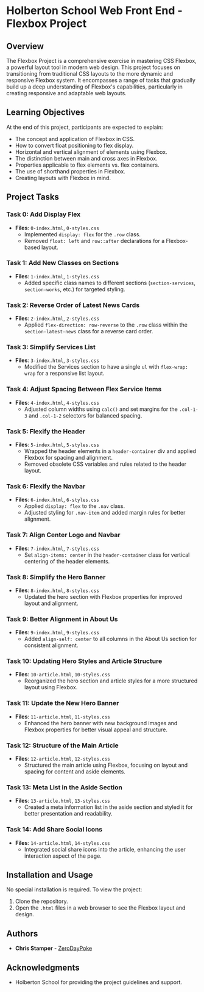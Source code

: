 # Holberton School Web Front End - Flexbox Project

## Overview

The Flexbox Project is a comprehensive exercise in mastering CSS Flexbox, a powerful layout tool in modern web design. This project focuses on transitioning from traditional CSS layouts to the more dynamic and responsive Flexbox system. It encompasses a range of tasks that gradually build up a deep understanding of Flexbox's capabilities, particularly in creating responsive and adaptable web layouts.

## Learning Objectives

At the end of this project, participants are expected to explain:

- The concept and application of Flexbox in CSS.
- How to convert float positioning to flex display.
- Horizontal and vertical alignment of elements using Flexbox.
- The distinction between main and cross axes in Flexbox.
- Properties applicable to flex elements vs. flex containers.
- The use of shorthand properties in Flexbox.
- Creating layouts with Flexbox in mind.

## Project Tasks

### Task 0: Add Display Flex

- **Files**: `0-index.html`, `0-styles.css`
  - Implemented `display: flex` for the `.row` class.
  - Removed `float: left` and `row::after` declarations for a Flexbox-based layout.

### Task 1: Add New Classes on Sections

- **Files**: `1-index.html`, `1-styles.css`
  - Added specific class names to different sections (`section-services`, `section-works`, etc.) for targeted styling.

### Task 2: Reverse Order of Latest News Cards

- **Files**: `2-index.html`, `2-styles.css`
  - Applied `flex-direction: row-reverse` to the `.row` class within the `section-latest-news` class for a reverse card order.

### Task 3: Simplify Services List

- **Files**: `3-index.html`, `3-styles.css`
  - Modified the Services section to have a single `ul` with `flex-wrap: wrap` for a responsive list layout.

### Task 4: Adjust Spacing Between Flex Service Items

- **Files**: `4-index.html`, `4-styles.css`
  - Adjusted column widths using `calc()` and set margins for the `.col-1-3` and `.col-1-2` selectors for balanced spacing.

### Task 5: Flexify the Header

- **Files**: `5-index.html`, `5-styles.css`
  - Wrapped the header elements in a `header-container` div and applied Flexbox for spacing and alignment.
  - Removed obsolete CSS variables and rules related to the header layout.

### Task 6: Flexify the Navbar

- **Files**: `6-index.html`, `6-styles.css`
  - Applied `display: flex` to the `.nav` class.
  - Adjusted styling for `.nav-item` and added margin rules for better alignment.

### Task 7: Align Center Logo and Navbar

- **Files**: `7-index.html`, `7-styles.css`
  - Set `align-items: center` in the `header-container` class for vertical centering of the header elements.

### Task 8: Simplify the Hero Banner

- **Files**: `8-index.html`, `8-styles.css`
  - Updated the hero section with Flexbox properties for improved layout and alignment.

### Task 9: Better Alignment in About Us

- **Files**: `9-index.html`, `9-styles.css`
  - Added `align-self: center` to all columns in the About Us section for consistent alignment.

### Task 10: Updating Hero Styles and Article Structure

- **Files**: `10-article.html`, `10-styles.css`
  - Reorganized the hero section and article styles for a more structured layout using Flexbox.

### Task 11: Update the New Hero Banner

- **Files**: `11-article.html`, `11-styles.css`
  - Enhanced the hero banner with new background images and Flexbox properties for better visual appeal and structure.

### Task 12: Structure of the Main Article

- **Files**: `12-article.html`, `12-styles.css`
  - Structured the main article using Flexbox, focusing on layout and spacing for content and aside elements.

### Task 13: Meta List in the Aside Section

- **Files**: `13-article.html`, `13-styles.css`
  - Created a meta information list in the aside section and styled it for better presentation and readability.

### Task 14: Add Share Social Icons

- **Files**: `14-article.html`, `14-styles.css`
  - Integrated social share icons into the article, enhancing the user interaction aspect of the page.

## Installation and Usage

No special installation is required. To view the project:

1. Clone the repository.
2. Open the `.html` files in a web browser to see the Flexbox layout and design.

## Authors

- **Chris Stamper** - [ZeroDayPoke](https://github.com/ZeroDayPoke)

## Acknowledgments

- Holberton School for providing the project guidelines and support.
